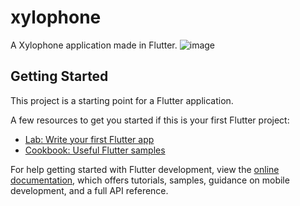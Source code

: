 # xylophone

A Xylophone application made in Flutter.
![image](https://github.com/shubhmaheshwari27/xylophone/assets/104754242/75301f22-ed6a-4a57-acbd-7d8d88ea3b11)

## Getting Started

This project is a starting point for a Flutter application.

A few resources to get you started if this is your first Flutter project:

- [Lab: Write your first Flutter app](https://docs.flutter.dev/get-started/codelab)
- [Cookbook: Useful Flutter samples](https://docs.flutter.dev/cookbook)

For help getting started with Flutter development, view the
[online documentation](https://docs.flutter.dev/), which offers tutorials,
samples, guidance on mobile development, and a full API reference.
